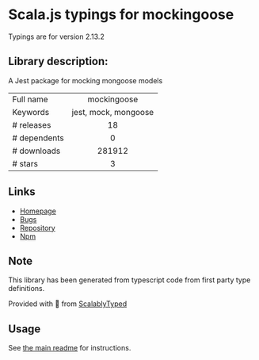 
# Scala.js typings for mockingoose

Typings are for version 2.13.2

## Library description:
A Jest package for mocking mongoose models

|                    |                 |
| ------------------ | :-------------: |
| Full name          | mockingoose |
| Keywords           | jest, mock, mongoose |
| # releases         | 18 |
| # dependents       | 0 |
| # downloads        | 281912 |
| # stars            | 3 |

## Links
- [Homepage](https://github.com/alonronin/mockingoose#readme)
- [Bugs](https://github.com/alonronin/mockingoose/issues)
- [Repository](https://github.com/alonronin/mockingoose)
- [Npm](https://www.npmjs.com/package/mockingoose)
    


## Note
This library has been generated from typescript code from first party type definitions.

Provided with :purple_heart: from [ScalablyTyped](https://github.com/oyvindberg/ScalablyTyped)

## Usage
See [the main readme](../../readme.md) for instructions.


